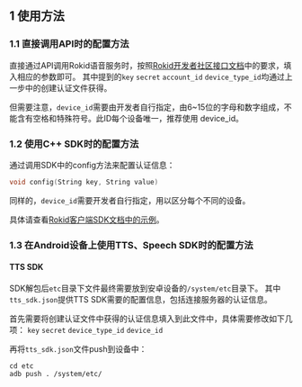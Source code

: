 ## 1 使用方法
### 1.1 直接调用API时的配置方法
直接通过API调用Rokid语音服务时，按照[Rokid开发者社区接口文档](/3-ApiReference/openvoice-api.md)中的要求，填入相应的参数即可。
其中提到的`key` `secret` `account_id` `device_type_id`均通过上一步中的创建认证文件获得。

但需要注意，`device_id`需要由开发者自行指定，由6~15位的字母和数字组成，不能含有空格和特殊符号。此ID每个设备唯一，推荐使用 device_id。

### 1.2 使用C++ SDK时的配置方法
通过调用SDK中的config方法来配置认证信息：

```c++
void config(String key, String value)
```

同样的，`device_id`需要开发者自行指定，用以区分每个不同的设备。

具体请查看[Rokid客户端SDK文档中的示例](/3-ApiReference/rokid-client-sdk-doc.md)。

### 1.3 在Android设备上使用TTS、Speech SDK时的配置方法

#### TTS SDK
SDK解包后`etc`目录下文件最终需要放到安卓设备的`/system/etc`目录下。
其中`tts_sdk.json`提供TTS SDK需要的配置信息，包括连接服务器的认证信息。

首先需要将创建认证文件中获得的认证信息填入到此文件中，具体需要修改如下几项：
`key` `secret` `device_type_id` `device_id`

再将`tts_sdk.json`文件push到设备中：

```text
cd etc
adb push . /system/etc/
```
